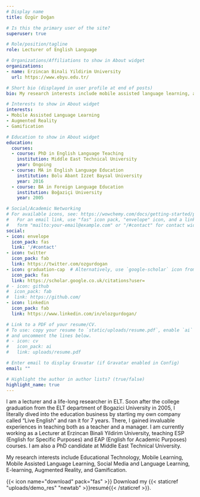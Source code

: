 ```yaml
---
# Display name
title: Özgür Doğan

# Is this the primary user of the site?
superuser: true

# Role/position/tagline
role: Lecturer of English Language

# Organizations/Affiliations to show in About widget
organizations:
- name: Erzincan Binali Yildirim University
  url: https://www.ebyu.edu.tr/

# Short bio (displayed in user profile at end of posts)
bio: My research interests include mobile assisted language learning, augmented reality, and gamification.

# Interests to show in About widget
interests:
- Mobile Assisted Language Learning
- Augmented Reality
- Gamification

# Education to show in About widget
education:
  courses:
  - course: PhD in English Language Teaching
    institution: Middle East Technical University
    year: Ongoing
  - course: MA in English Language Education
    institution: Bolu Abant Izzet Baysal University
    year: 2016
  - course: BA in Foreign Language Education
    institution: Boğaziçi University
    year: 2005

# Social/Academic Networking
# For available icons, see: https://wowchemy.com/docs/getting-started/page-builder/#icons
#   For an email link, use "fas" icon pack, "envelope" icon, and a link in the
#   form "mailto:your-email@example.com" or "/#contact" for contact widget.
social:
- icon: envelope
  icon_pack: fas
  link: '/#contact'
- icon: twitter
  icon_pack: fab
  link: https://twitter.com/ozgurdogan
- icon: graduation-cap  # Alternatively, use `google-scholar` icon from `ai` icon pack
  icon_pack: fas
  link: https://scholar.google.co.uk/citations?user=
# - icon: github
#  icon_pack: fab
#  link: https://github.com/
- icon: linkedin
  icon_pack: fab
  link: https://www.linkedin.com/in/elozgurdogan/

# Link to a PDF of your resume/CV.
# To use: copy your resume to `static/uploads/resume.pdf`, enable `ai` icons in `params.toml`, 
# and uncomment the lines below.
# - icon: cv
#   icon_pack: ai
#   link: uploads/resume.pdf

# Enter email to display Gravatar (if Gravatar enabled in Config)
email: ""

# Highlight the author in author lists? (true/false)
highlight_name: true
---
```


I am a lecturer and a life-long researcher in ELT. Soon after the college graduation from the ELT department of Bogazici University in 2005, I literally dived into the education business by starting my own company called “Live English” and ran it for 7 years. There, I gained invaluable experiences in teaching both as a teacher and a manager. I am currently working as a Lecturer at Erzincan Binali Yildirim University, teaching ESP (English for Specific Purposes) and EAP (English for Academic Purposes) courses. I am also a PhD candidate at Middle East Technical University.

My research interests include Educational Technology, Mobile Learning, Mobile Assisted Language Learning, Social Media and Language Learning, E-learning, Augmented Reality, and Gamification.

{{< icon name="download" pack="fas" >}} Download my {{< staticref "uploads/demo_res" "newtab" >}}resumé{{< /staticref >}}.
